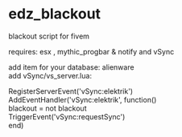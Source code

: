 # edz_blackout
blackout script for fivem

requires: esx , mythic_progbar & notify and vSync

add item for your database: alienware<br>
add vSync/vs_server.lua:

RegisterServerEvent('vSync:elektrik')<br>
AddEventHandler('vSync:elektrik', function()<br>
    blackout = not blackout<br>
    TriggerEvent('vSync:requestSync')<br>
end)

